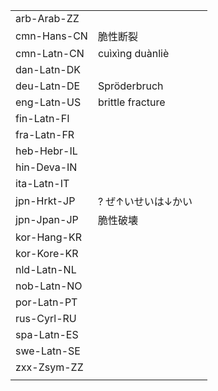 | | | |
|-|-|-|
| arb-Arab-ZZ |  |  |
| cmn-Hans-CN | 脆性断裂 |  |
| cmn-Latn-CN | cuìxìng duànliè |  |
| dan-Latn-DK |  |  |
| deu-Latn-DE | Spröderbruch |  |
| eng-Latn-US | brittle fracture |  |
| fin-Latn-FI |  |  |
| fra-Latn-FR |  |  |
| heb-Hebr-IL |  |  |
| hin-Deva-IN |  |  |
| ita-Latn-IT |  |  |
| jpn-Hrkt-JP | ? ぜ↑いせいは↓かい |  |
| jpn-Jpan-JP | 脆性破壊 |  |
| kor-Hang-KR |  |  |
| kor-Kore-KR |  |  |
| nld-Latn-NL |  |  |
| nob-Latn-NO |  |  |
| por-Latn-PT |  |  |
| rus-Cyrl-RU |  |  |
| spa-Latn-ES |  |  |
| swe-Latn-SE |  |  |
| zxx-Zsym-ZZ |  |  |
|  |  |  |
